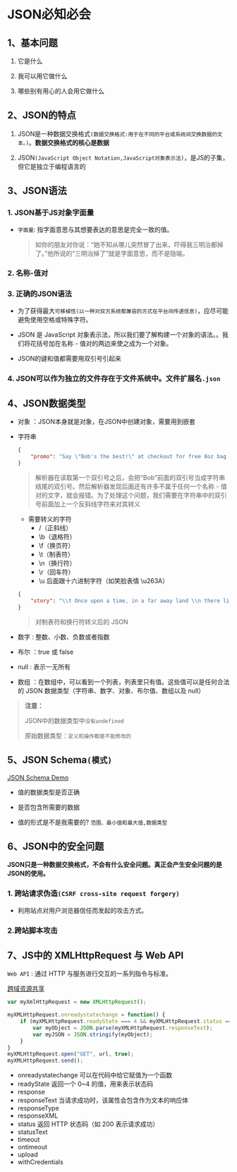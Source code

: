 # JSON必知必会

## 1、基本问题

1. 它是什么

2. 我可以用它做什么

3. 哪些别有用心的人会用它做什么

## 2、JSON的特点

1. JSON是一种数据交换格式`(数据交换格式:用于在不同的平台或系统间交换数据的文本。)`。**数据交换格式的核心是数据**

2. JSON`(JavaScript Object Notation,JavaScript对象表示法)`，是JS的子集，但它是独立于编程语言的

## 3、JSON语法

### 1. JSON基于JS对象字面量

+ `字面量`: 指字面意思与其想要表达的意思是完全一致的值。

    > 如你的朋友对你说：“她不知从哪儿突然冒了出来，吓得我三明治都掉了。”他所说的“三明治掉了”就是字面意思，而不是隐喻。

### 2. 名称-值对

### 3. 正确的JSON语法

+ 为了获得最大`可移植性(以一种对双方系统都兼容的方式在平台间传递信息)`，应尽可能避免使用空格或特殊字符。

+ JSON 是 JavaScript 对象表示法，所以我们要了解构建一个对象的语法。。我们将花括号加在名称 - 值对的两边来使之成为一个对象。

+ JSON的键和值都需要用双引号引起来

### 4. JSON可以作为独立的文件存在于文件系统中。文件扩展名`.json`

## 4、JSON数据类型

+ 对象 ：JSON本身就是对象，在JSON中创建对象，需要用到嵌套

+ 字符串 

    ```json
    {
        "promo": "Say \"Bob's the best!\" at checkout for free 8oz bag of kibble."
    }
    ```
    >  解析器在读取第一个双引号之后，会把“Bob”前面的双引号当成字符串结尾的双引号。然后解析器发现后面还有许多不属于任何一个名称 - 值对的文字，就会报错。为了处理这个问题，我们需要在字符串中的双引号前面加上一个反斜线字符来对其转义

    + 需要转义的字符
        + \/（正斜线）
        + \b（退格符）
        + \f（换页符）
        + \t（制表符）
        + \n（换行符）
        + \r（回车符）
        + \u 后面跟十六进制字符（如笑脸表情 \u263A）

    ```json
    {
        "story": "\\t Once upon a time, in a far away land \\n there lived a princess."
    }
    ```   
    > 对制表符和换行符转义后的 JSON
    

+ 数字 : 整数、小数、负数或者指数

+ 布尔 ：true 或 false

+ null : 表示一无所有

+ 数组 ：在数组中，可以看到一个列表，列表里只有值。这些值可以是任何合法的 JSON 数据类型（字符串、数字、对象、布尔值、数组以及 null）

> **注意：**
>
> JSON中的数据类型中`没有undefined`
>
> 原始数据类型：`定义和操作都是不能修改的`

## 5、JSON Schema`(模式)`

[JSON Schema Demo](https://www.cnblogs.com/makelu/p/11828274.html)

+ 值的数据类型是否正确

+ 是否包含所需要的数据

+ 值的形式是不是我需要的? `范围、最小值和最大值,数据类型`

## 6、JSON中的安全问题

**JSON只是一种数据交换格式，不会有什么安全问题。真正会产生安全问题的是JSON的使用。**

### 1. 跨站请求伪造`(CSRF cross-site request forgery)`

- 利用站点对用户浏览器信任而发起的攻击方式。

### 2.跨站脚本攻击

## 7、JS中的 XMLHttpRequest 与 Web API

`Web API` : 通过 HTTP 与服务进行交互的一系列指令与标准。

[跨域资源共享](https://github.com/1684838553/webTips/blob/master/%E5%89%8D%E7%AB%AF%E9%A2%98%E9%9B%86%E6%95%B4%E7%90%86/JavaScript/%E8%A7%A3%E5%86%B3%E8%B7%A8%E5%9F%9F%E7%9A%84%E6%96%B9%E6%B3%95.md)

```javascript
var myXmlHttpRequest = new XMLHttpRequest();

myXMLHttpRequest.onreadystatechange = function() {
    if (myXMLHttpRequest.readyState === 4 && myXMLHttpRequest.status === 200) {
        var myObject = JSON.parse(myXMLHttpRequest.responseText);
        var myJSON = JSON.stringify(myObject);
    }
}
myXMLHttpRequest.open("GET", url, true);
myXMLHttpRequest.send();
```

+ onreadystatechange  可以在代码中给它赋值为一个函数
+ readyState  返回一个 0~4 的值，用来表示状态码
+ response
+ responseText  当请求成功时，该属性会包含作为文本的响应体
+ responseType
+ responseXML
+ status  返回 HTTP 状态码（如 200 表示请求成功）
+ statusText
+ timeout
+ ontimeout
+ upload
+ withCredentials



